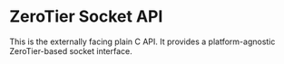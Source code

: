 ZeroTier Socket API
======

This is the externally facing plain C API. It provides a platform-agnostic ZeroTier-based socket interface.

